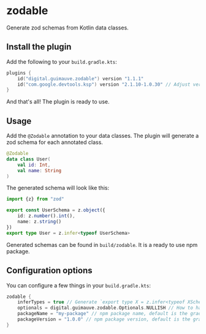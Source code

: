 # zodable

Generate zod schemas from Kotlin data classes.

## Install the plugin

Add the following to your `build.gradle.kts`:

```kotlin
plugins {
    id("digital.guimauve.zodable") version "1.1.1"
    id("com.google.devtools.ksp") version "2.1.10-1.0.30" // Adjust version as needed
}
```

And that's all! The plugin is ready to use.

## Usage

Add the `@Zodable` annotation to your data classes. The plugin will generate a zod schema for each annotated class.

```kotlin
@Zodable
data class User(
    val id: Int,
    val name: String
)
```

The generated schema will look like this:

```typescript
import {z} from "zod"

export const UserSchema = z.object({
    id: z.number().int(),
    name: z.string()
})
export type User = z.infer<typeof UserSchema>
```

Generated schemas can be found in `build/zodable`. It is a ready to use npm package.

## Configuration options

You can configure a few things in your `build.gradle.kts`:

```kotlin
zodable {
    inferTypes = true // Generate `export type X = z.infer<typeof XSchema>`, default is true
    optionals = digital.guimauve.zodable.Optionals.NULLISH // How to handle optional fields, default is NULLISH
    packageName = "my-package" // npm package name, default is the gradle project name
    packageVersion = "1.0.0" // npm package version, default is the gradle project version
}
```
